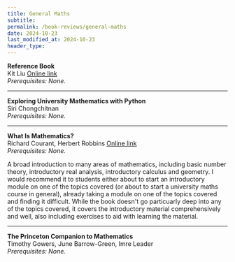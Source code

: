 ```yaml
---
title: General Maths
subtitle: 
permalink: /book-reviews/general-maths
date: 2024-10-23
last_modified_at: 2024-10-23
header_type:
---
```


<p class="line-height: 10%">
    <strong>Reference Book</strong>
    <br/>
    <span class="text-muted">Kit Liu</span>
    <a href="https://desyncthethird.github.io/">Online link</a>
    <br/>
    <span class="text-muted"><i>Prerequisites: None.</i></span>
</p>

---

<p class="line-height: 10%">
    <strong>Exploring University Mathematics with Python</strong>
    <br/>
    <span class="text-muted">Siri Chongchitnan</span>
    <!-- <a href="">Online link</a> -->
    <br/>
    <span class="text-muted"><i>Prerequisites: None.</i></span>
</p>

---

<p class="line-height: 10%">
    <strong>What Is Mathematics?</strong>
    <br/>
    <span class="text-muted">Richard Courant, Herbert Robbins</span>
    <a href="https://archive.org/details/WhatIsMathematics">Online link</a>
    <br/>
    <span class="text-muted"><i>Prerequisites: None.</i></span>
</p>

A broad introduction to many areas of mathematics, including basic number theory, introductory real analysis, introductory calculus and geometry. I would recommend it to students either about to start an introductory module on one of the topics covered (or about to start a university maths course in general), already taking a module on one of the topics covered and finding it difficult. While the book doesn't go particuarly deep into any of the topics covered, it covers the introductory material comprehensively and well, also including exercises to aid with learning the material.

---

<p class="line-height: 10%">
    <strong>The Princeton Companion to Mathematics</strong>
    <br/>
    <span class="text-muted"> Timothy Gowers, June Barrow-Green, Imre Leader</span>
    <!-- <a href="">Online link</a> -->
    <br/>
    <span class="text-muted"><i>Prerequisites: None.</i></span>
</p>

